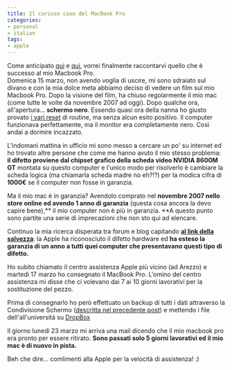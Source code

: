 ```yaml
---
title: Il curioso caso del MacBook Pro
categories:
- personal
- italian
tags:
- apple
---
```

Come anticipato [qui]({{site.url}}/2009/03/18/howto-dropbox-condividi-i-tuoi-file/)
e [qui]({{site.url}}/2009/03/20/howto-abilitare-condivisione-schermo-su-osx-da-terminale/),
vorrei finalmente raccontarvi quello che è successo al mio Macbook Pro.  
Domenica 15 marzo, non avendo voglia di uscire, mi sono sdraiato sul divano e
con la mia dolce meta abbiamo deciso di vedere un film sul mio Macbook Pro.
Dopo la visione del film, ha chiuso regolarmente il mio mac (come tutte le
volte da novembre 2007 ad oggi). Dopo qualche ora, all'apertura... **schermo
nero**. Essendo quasi ora della nanna ho giusto provato [i vari
reset]({{site.url}}/2009/02/25/howto-reset-della-pram-nvram-e-pmu-nei-mac/)
di routine, ma senza alcun esito positivo. Il computer funzionava
perfettamente, ma il monitor era completamente nero. Così andai a dormire
incazzato.

L'indomani mattina in ufficio mi sono messo a cercare un po' su internet ed ho
trovato altre persone che come me hanno avuto il mio stesso problema: **il
difetto proviene dal chipset grafico della scheda video NVIDIA 8600M GT**
montata su questo computer e l'unico modo per risolverlo è cambiare la scheda
logica (ma chiamarla scheda madre no eh?!?) per la modica cifra di **1000€**
se il computer non fosse in garanzia.

Ma il mio mac è in garanzia? Avendolo comprato nel **novembre 2007 nello store
online ed avendo 1 anno di garanzia** (questa cosa ancora la devo capire
bene),** il mio computer non è più in garanzia. **A questo punto sono partite
una serie di imprecazioni che non sto qui ad elencare.

Continuo la mia ricerca disperata tra forum e blog capitando **[al link della
salvezza](http://support.apple.com/kb/TS2377?viewlocale=it_IT)**: la Apple ha
riconosciuto il difetto hardware ed **ha esteso la garanzia di un anno a tutti
quei computer che presentavano questi tipo di difetto.**

Ho subito chiamato il centro assistenza Apple più vicino (ad Arezzo) e martedì
17 marzo ho consegnato il MacBook Pro. L'omino del centro assistenza mi disse
che ci volevano dai 7 ai 10 giorni lavorativi per la sostituzione del pezzo.

Prima di consegnarlo ho però effettuato un backup di tutti i dati attraverso
la Condivisione Schermo ([descritta nel precedente
post]({{site.url}}/2009/03/20/howto-abilitare-condivisione-schermo-su-osx-da-terminale/))
e mettendo i file dell'all'università su [DropBox]({{site.url}}/2009/03/18/howto-dropbox-condividi-i-tuoi-file/)

Il giorno lunedì 23 marzo mi arriva una mail dicendo che il mio macbook pro
era pronto per essere ritirato. **Sono passati solo 5 giorni lavorativi ed il
mio mac è di nuovo in pista.**

Beh che dire... comlimenti alla Apple per la velocità di assistenza! :)
